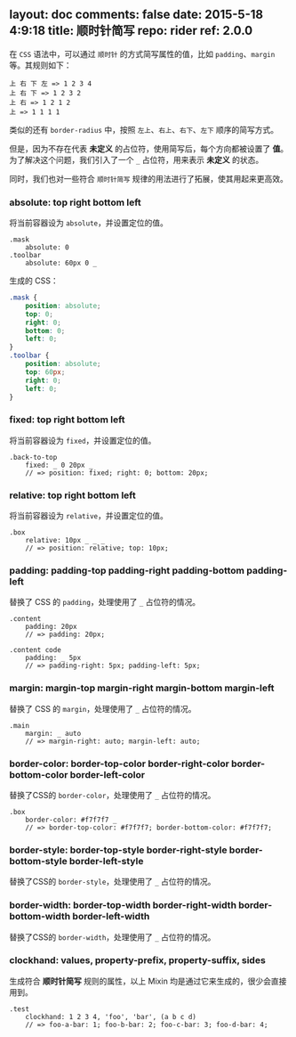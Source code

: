 layout: doc
comments: false
date: 2015-5-18 4:9:18
title: 顺时针简写
repo: rider
ref: 2.0.0
---

在 `CSS` 语法中，可以通过 `顺时针` 的方式简写属性的值，比如 `padding`、`margin` 等。其规则如下：

    上 右 下 左 => 1 2 3 4
    上 右 下 => 1 2 3 2
    上 右 => 1 2 1 2
    上 => 1 1 1 1

类似的还有 `border-radius` 中，按照 `左上`、`右上`、`右下`、`左下` 顺序的简写方式。

但是，因为不存在代表 **未定义** 的占位符，使用简写后，每个方向都被设置了 **值**。  
为了解决这个问题，我们引入了一个 `_` 占位符，用来表示 **未定义** 的状态。

同时，我们也对一些符合 `顺时针简写` 规律的用法进行了拓展，使其用起来更高效。

### absolute: top right bottom left

将当前容器设为 `absolute`，并设置定位的值。

```stylus
.mask
    absolute: 0
.toolbar
    absolute: 60px 0 _
```

生成的 CSS：

```css
.mask {
    position: absolute;
    top: 0;
    right: 0;
    bottom: 0;
    left: 0;
}
.toolbar {
    position: absolute;
    top: 60px;
    right: 0;
    left: 0;
}
```

### fixed: top right bottom left

将当前容器设为 `fixed`，并设置定位的值。

```stylus
.back-to-top
    fixed: _ 0 20px _
    // => position: fixed; right: 0; bottom: 20px;
```

### relative: top right bottom left

将当前容器设为 `relative`，并设置定位的值。

```stylus
.box
    relative: 10px _ _ _
    // => position: relative; top: 10px;
```

### padding: padding-top padding-right padding-bottom padding-left

替换了 CSS 的 `padding`，处理使用了 `_` 占位符的情况。

```stylus
.content
    padding: 20px
    // => padding: 20px;

.content code
    padding: _ 5px
    // => padding-right: 5px; padding-left: 5px;
```

### margin: margin-top margin-right margin-bottom margin-left

替换了 CSS 的 `margin`，处理使用了 `_` 占位符的情况。

```stylus
.main
    margin: _ auto
    // => margin-right: auto; margin-left: auto;
```

### border-color: border-top-color border-right-color border-bottom-color border-left-color

替换了CSS的 `border-color`，处理使用了 `_` 占位符的情况。

```stylus
.box
    border-color: #f7f7f7 _
    // => border-top-color: #f7f7f7; border-bottom-color: #f7f7f7;
```

### border-style: border-top-style border-right-style border-bottom-style border-left-style

替换了CSS的 `border-style`，处理使用了 `_` 占位符的情况。

### border-width: border-top-width border-right-width border-bottom-width border-left-width

替换了CSS的 `border-width`，处理使用了 `_` 占位符的情况。

### clockhand: values, property-prefix, property-suffix, sides

生成符合 **顺时针简写** 规则的属性，以上 Mixin 均是通过它来生成的，很少会直接用到。

```stylus
.test
    clockhand: 1 2 3 4, 'foo', 'bar', (a b c d)
    // => foo-a-bar: 1; foo-b-bar: 2; foo-c-bar: 3; foo-d-bar: 4;
```